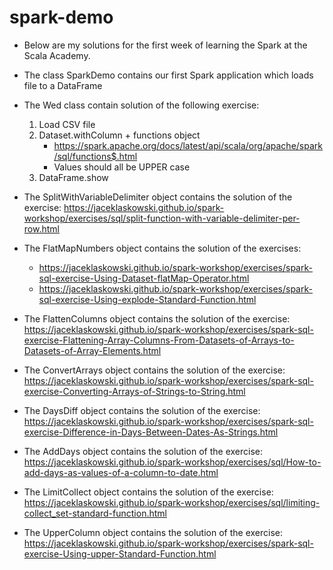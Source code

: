 # spark-demo

* Below are my solutions for the first week of learning the Spark at the Scala Academy. 
* The class SparkDemo contains our first Spark application which loads file to a DataFrame
* The Wed class contain solution of the following exercise:
    1. Load CSV file
    2. Dataset.withColumn + functions object
       - https://spark.apache.org/docs/latest/api/scala/org/apache/spark/sql/functions$.html
       - Values should all be UPPER case
    3. DataFrame.show
  
* The SplitWithVariableDelimiter object contains the solution of the exercise: <https://jaceklaskowski.github.io/spark-workshop/exercises/sql/split-function-with-variable-delimiter-per-row.html>
* The FlatMapNumbers object contains the solution of the exercises: 
  - <https://jaceklaskowski.github.io/spark-workshop/exercises/spark-sql-exercise-Using-Dataset-flatMap-Operator.html>
  - <https://jaceklaskowski.github.io/spark-workshop/exercises/spark-sql-exercise-Using-explode-Standard-Function.html>
* The FlattenColumns object contains the solution of the exercise: <https://jaceklaskowski.github.io/spark-workshop/exercises/spark-sql-exercise-Flattening-Array-Columns-From-Datasets-of-Arrays-to-Datasets-of-Array-Elements.html>
* The ConvertArrays object contains the solution of the exercise: <https://jaceklaskowski.github.io/spark-workshop/exercises/spark-sql-exercise-Converting-Arrays-of-Strings-to-String.html>
* The DaysDiff object contains the solution of the exercise: <https://jaceklaskowski.github.io/spark-workshop/exercises/spark-sql-exercise-Difference-in-Days-Between-Dates-As-Strings.html>
* The AddDays object contains the solution of the exercise: <https://jaceklaskowski.github.io/spark-workshop/exercises/sql/How-to-add-days-as-values-of-a-column-to-date.html>
* The LimitCollect object contains the solution of the exercise: <https://jaceklaskowski.github.io/spark-workshop/exercises/sql/limiting-collect_set-standard-function.html>
* The UpperColumn object contains the solution of the exercise: <https://jaceklaskowski.github.io/spark-workshop/exercises/spark-sql-exercise-Using-upper-Standard-Function.html>